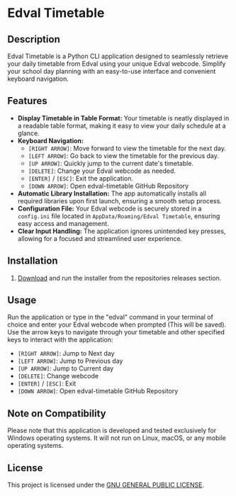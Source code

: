 # Edval Timetable

## Description

Edval Timetable is a Python CLI application designed to seamlessly retrieve your daily timetable from Edval using your unique Edval webcode. Simplify your school day planning with an easy-to-use interface and convenient keyboard navigation.

## Features

- **Display Timetable in Table Format:** Your timetable is neatly displayed in a readable table format, making it easy to view your daily schedule at a glance.
- **Keyboard Navigation:**
  - `[RIGHT ARROW]`: Move forward to view the timetable for the next day.
  - `[LEFT ARROW]`: Go back to view the timetable for the previous day.
  - `[UP ARROW]`: Quickly jump to the current date's timetable.
  - `[DELETE]`: Change your Edval webcode as needed.
  - `[ENTER]` / `[ESC]`: Exit the application.
  - `[DOWN ARROW]`: Open edval-timetable GitHub Repository
- **Automatic Library Installation:** The app automatically installs all required libraries upon first launch, ensuring a smooth setup process.
- **Configuration File:** Your Edval webcode is securely stored in a `config.ini` file located in `AppData/Roaming/Edval Timetable`, ensuring easy access and management.
- **Clear Input Handling:** The application ignores unintended key presses, allowing for a focused and streamlined user experience.

## Installation

1. [Download](https://github.com/Skittlq/edval-timetable/releases/latest) and run the installer from the repositories releases section.

## Usage

Run the application or type in the "edval" command in your terminal of choice and enter your Edval webcode when prompted (This will be saved). Use the arrow keys to navigate through your timetable and other specified keys to interact with the application:

- `[RIGHT ARROW]`: Jump to Next day
- `[LEFT ARROW]`: Jump to Previous day
- `[UP ARROW]`: Jump to Current day
- `[DELETE]`: Change webcode
- `[ENTER]` / `[ESC]`: Exit
- `[DOWN ARROW]`: Open edval-timetable GitHub Repository

## Note on Compatibility

Please note that this application is developed and tested exclusively for Windows operating systems. It will not run on Linux, macOS, or any mobile operating systems.

## License

This project is licensed under the [GNU GENERAL PUBLIC LICENSE](LICENSE).
